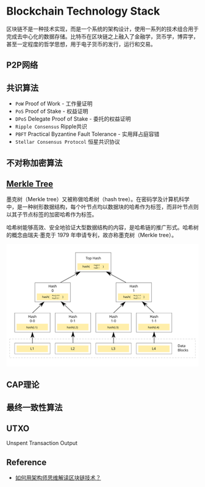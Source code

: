 # Blockchain Technology Stack

区块链不是一种技术实现，而是一个系统的架构设计，使用一系列的技术组合用于完成去中心化的数据存储。比特币在区块链之上融入了金融学，货币学，博弈学，甚至一定程度的哲学思想，用于电子货币的发行，运行和交易。

## P2P网络

## 共识算法

 * `PoW` Proof of Work - 工作量证明
 * `PoS` Proof of Stake - 权益证明
 * `DPoS` Delegate Proof of Stake - 委托的权益证明
 * `Ripple Consensus` Ripple共识
 * `PBFT` Practical Byzantine Fault Tolerance - 实用拜占庭容错
 * `Stellar Consensus Protocol` 恒星共识协议

## 不对称加密算法

## [Merkle Tree](https://en.wikipedia.org/wiki/Merkle_tree)

墨克树（Merkle tree）又被称做哈希树（hash tree）。在密码学及计算机科学中，是一种树形数据结构，每个叶节点均以数据块的哈希作为标签，而非叶节点则以其子节点标签的加密哈希作为标签。

哈希树能够高效、安全地验证大型数据结构的内容，是哈希链的推广形式。哈希树的概念由瑞夫·墨克于 1979 年申请专利，故亦称墨克树（Merkle tree）。

![Merkle Tree](./Merkle_Tree.svg)

## CAP理论

## 最终一致性算法

## UTXO
Unspent Transaction Output


## Reference
 * [如何用架构师思维解读区块链技术？](https://mp.weixin.qq.com/s/jyXsazsCGbStJFVT7el9vg)